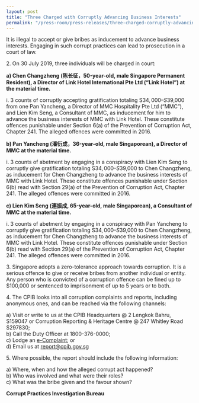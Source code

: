 ```yaml
---
layout: post
title: "Three Charged with Corruptly Advancing Business Interests"
permalink: "/press-room/press-releases/three-charged-corruptly-advancing-business-interests"
---
```

It is illegal to accept or give bribes as inducement to advance business interests. Engaging in such corrupt practices can lead to prosecution in a court of law. 

2\.          On 30 July 2019, three individuals will be charged in court: 

**a)    Chen Changzheng (陈长征，50-year-old, male Singapore Permanent Resident), a Director of Link Hotel International Pte Ltd (“Link Hotel”) at the material time.**

i.    3 counts of corruptly accepting gratification totaling S$34,000 – S$39,000 from one Pan Yancheng, a Director of MMC Hospitality Pte Ltd (“MMC”), and Lien Kim Seng, a Consultant of MMC, as inducement for him to advance the business interests of MMC with Link Hotel. These constitute offences punishable under Section 6(a) of the Prevention of Corruption Act, Chapter 241. The alleged offences were committed in 2016.

**b)    Pan Yancheng (潘衍成，36-year-old, male Singaporean), a Director of MMC at the material time.**

i.    3 counts of abetment by engaging in a conspiracy with Lien Kim Seng to corruptly give gratification totaling S$34,000 – S$39,000 to Chen Changzheng, as inducement for Chen Changzheng to advance the business interests of MMC with Link Hotel. These constitute offences punishable under Section 6(b) read with Section 29(a) of the Prevention of Corruption Act, Chapter 241. The alleged offences were committed in 2016.

**c)    Lien Kim Seng (連振成, 65-year-old, male Singaporean), a Consultant of MMC at the material time.**

i.    3 counts of abetment by engaging in a conspiracy with Pan Yancheng to corruptly give gratification totaling S$34,000 – S$39,000 to Chen Changzheng, as inducement for Chen Changzheng to advance the business interests of MMC with Link Hotel.  These constitute offences punishable under Section 6(b) read with Section 29(a) of the Prevention of Corruption Act, Chapter 241. The alleged offences were committed in 2016.

3\.          Singapore adopts a zero-tolerance approach towards corruption. It is a serious offence to give or receive bribes from another individual or entity. Any person who is convicted of a corruption offence can be fined up to $100,000 or sentenced to imprisonment of up to 5 years or to both. 

4\.         The CPIB looks into all corruption complaints and reports, including anonymous ones, and can be reached via the following channels:

a) Visit or write to us at the CPIB Headquarters @ 2 Lengkok Bahru, S159047 or Corruption Reporting & Heritage Centre @ 247 Whitley Road S297830;<br />
b) Call the Duty Officer at 1800-376-0000;<br />
c) Lodge an [e-Complaint](/e-services/e-complaint-for-corrupt-conduct); or<br>
d) Email us at <a class="spamspan" href="mailto:report@cpib.gov.sg">report@cpib.gov.sg</a>

5\. Where possible, the report should include the following information:

a) Where, when and how the alleged corrupt act happened?<br />
b) Who was involved and what were their roles?<br />
c) What was the bribe given and the favour shown?


**Corrupt Practices Investigation Bureau**
